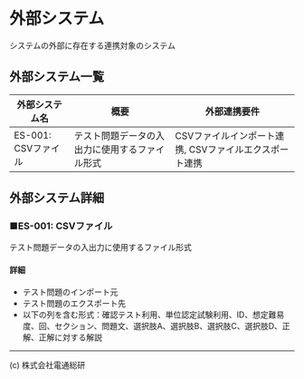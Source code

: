 # 外部システム
システムの外部に存在する連携対象のシステム

## 外部システム一覧
| 外部システム名 | 概要 | 外部連携要件 |
| --- | --- | --- |
| ES-001: CSVファイル | テスト問題データの入出力に使用するファイル形式 | CSVファイルインポート連携, CSVファイルエクスポート連携 |

## 外部システム詳細
### ■ES-001: CSVファイル
テスト問題データの入出力に使用するファイル形式

#### 詳細
- テスト問題のインポート元  
- テスト問題のエクスポート先  
- 以下の列を含む形式：確認テスト利用、単位認定試験利用、ID、想定難易度、回、セクション、問題文、選択肢A、選択肢B、選択肢C、選択肢D、正解、正解に対する解説

---
(c) 株式会社電通総研